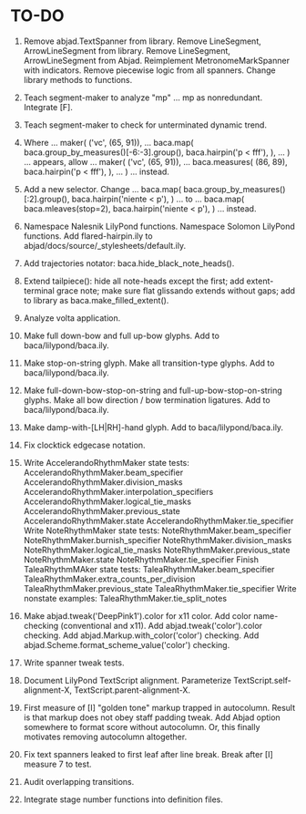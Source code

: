 TO-DO
=====

1.  Remove abjad.TextSpanner from library.
    Remove LineSegment, ArrowLineSegment from library.
    Remove LineSegment, ArrowLineSegment from Abjad.
    Reimplement MetronomeMarkSpanner with indicators.
    Remove piecewise logic from all spanners.
    Change library methods to functions.

2.  Teach segment-maker to analyze "mp" ... mp as nonredundant.
    Integrate [F].

3.  Teach segment-maker to check for unterminated dynamic trend.

4.  Where ...
        maker(
            ('vc', (65, 91)),
            ...
            baca.map(
                baca.group_by_measures()[-6:-3].group(),
                baca.hairpin('p < fff'),
                ),
            ...
            )
    ... appears, allow ...
        maker(
            ('vc', (65, 91)),
            ...
            baca.measures(
                (86, 89),
                baca.hairpin('p < fff'),
                ),
            ...
            )
    ... instead.

5.  Add a new selector.
    Change ...
        baca.map(
            baca.group_by_measures()[:2].group(),
            baca.hairpin('niente < p'),
            )
    ... to ...
        baca.map(
            baca.mleaves(stop=2),
            baca.hairpin('niente < p'),
            )
    ... instead.

6.  Namespace Nalesnik LilyPond functions.
    Namespace Solomon LilyPond functions.
    Add flared-hairpin.ily to abjad/docs/source/_stylesheets/default.ily.

7.  Add trajectories notator:
    baca.hide_black_note_heads().

8.  Extend tailpiece():
    hide all note-heads except the first;
    add extent-terminal grace note;
    make sure flat glissando extends without gaps;
    add to library as baca.make_filled_extent().

9.  Analyze volta application.

10. Make full down-bow and full up-bow glyphs.
    Add to baca/lilypond/baca.ily.

11. Make stop-on-string glyph.
    Make all transition-type glyphs.
    Add to baca/lilypond/baca.ily.

12. Make full-down-bow-stop-on-string and full-up-bow-stop-on-string glyphs.
    Make all bow direction / bow termination ligatures.
    Add to baca/lilypond/baca.ily.

13. Make damp-with-[LH|RH]-hand glyph.
    Add to baca/lilypond/baca.ily.

14. Fix clocktick edgecase notation.

15. Write AccelerandoRhythmMaker state tests:
        AccelerandoRhythmMaker.beam_specifier
        AccelerandoRhythmMaker.division_masks
        AccelerandoRhythmMaker.interpolation_specifiers
        AccelerandoRhythmMaker.logical_tie_masks
        AccelerandoRhythmMaker.previous_state
        AccelerandoRhythmMaker.state
        AccelerandoRhythmMaker.tie_specifier
    Write NoteRhythmMaker state tests:
        NoteRhythmMaker.beam_specifier
        NoteRhythmMaker.burnish_specifier
        NoteRhythmMaker.division_masks
        NoteRhythmMaker.logical_tie_masks
        NoteRhythmMaker.previous_state
        NoteRhythmMaker.state
        NoteRhythmMaker.tie_specifier
    Finish TaleaRhythmMAker state tests:
        TaleaRhythmMaker.beam_specifier
        TaleaRhythmMaker.extra_counts_per_division
        TaleaRhythmMaker.previous_state
        TaleaRhythmMaker.tie_specifier
    Write nonstate examples:
        TaleaRhythmMaker.tie_split_notes
        
16. Make abjad.tweak('DeepPink1').color for x11 color.
    Add color name-checking (conventional and x11).
    Add abjad.tweak('color').color checking.
    Add abjad.Markup.with_color('color') checking.
    Add abjad.Scheme.format_scheme_value('color') checking.

17. Write spanner tweak tests.

18. Document LilyPond TextScript alignment.
    Parameterize TextScript.self-alignment-X, TextScript.parent-alignment-X.

19. First measure of [I] "golden tone" markup trapped in autocolumn.
    Result is that markup does not obey staff padding tweak.
    Add Abjad option somewhere to format score without autocolumn.
    Or, this finally motivates removing autocolumn altogether.

20. Fix text spanners leaked to first leaf after line break.
    Break after [I] measure 7 to test.

21. Audit overlapping transitions.

22. Integrate stage number functions into definition files.

